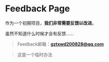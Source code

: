 # Feedback Page

作为一个初期项目，**我们非常需要反馈以改进**。

虽然不知道什么时候才会有反馈……

> Feedback邮箱：**gztxwd200828@qq.com**

> 这是一个临时办法
